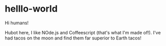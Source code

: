 # helllo-world

Hi humans!

Hubot here, I like NOde.js and Coffeescript (that's what I'm made of!).
I've had tacos on the moon and find them far superior to Earth tacos!

